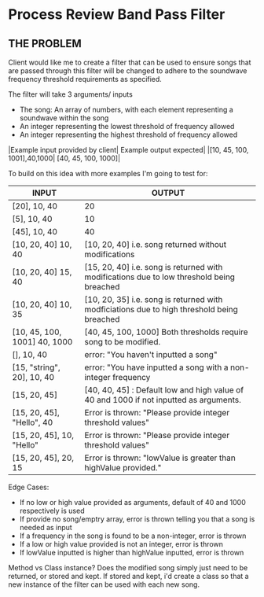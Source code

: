 # Process Review Band Pass Filter
## THE PROBLEM
Client would like me to create a filter that can be used to ensure songs that are passed through this filter will be changed to adhere to the soundwave frequency threshold requirements as specified. 

The filter will take 3 arguments/ inputs 
- The song: An array of numbers, with each element representing a soundwave within the song 
- An integer representing the lowest threshold of frequency allowed
- An integer representing the highest threshold of frequency allowed

|Example input provided by client| Example output expected|
|[10, 45, 100, 1001],40,1000| [40, 45, 100, 1000]|

To build on this idea with more examples I'm going to test for:

|INPUT                       | OUTPUT|
|----------------------------|--------|
|[20], 10, 40                 | 20|
|[5], 10, 40                  | 10|
|[45], 10, 40                 | 40|
|[10, 20, 40] 10, 40          | [10, 20, 40] i.e. song returned without modifications|
|[10, 20, 40] 15, 40          | [15, 20, 40] i.e. song is returned with modifications due to   low threshold being breached |
|[10, 20, 40] 10, 35          | [10, 20, 35] i.e. song is returned with modficiations due to high threshold being breached|
|[10, 45, 100, 1001] 40, 1000 | [40, 45, 100, 1000] Both thresholds require song to be modified. |
|[], 10, 40                   | error: "You haven't inputted a song"|
|[15, "string", 20], 10, 40   | error: "You have inputted a song with a non-integer frequency|
|[15, 20, 45]                 | [40, 40, 45] : Default low and high value of 40 and 1000 if not inputted as arguments.       |
|[15, 20, 45], "Hello", 40    | Error is thrown: "Please provide integer threshold values"|
|[15, 20, 45], 10, "Hello"    | Error is thrown: "Please provide integer threshold values"|
|[15, 20, 45], 20, 15         | Error is thrown: "lowValue is greater than highValue provided."|

Edge Cases:
- If no low or high value provided as arguments, default of 40 and 1000 respectively is used
- If provide no song/emptry array, error is thrown telling you that a song is needed as input
- If a frequency in the song is found to be a non-integer, error is thrown 
- If a low or high value provided is not an integer, error is thrown  
- If lowValue inputted is higher than highValue inputted, error is thrown

Method vs Class instance?
Does the modified song simply just need to be returned, or stored and kept. If stored and kept, i'd create a class so that a new instance of the filter can be used with each new song. 
